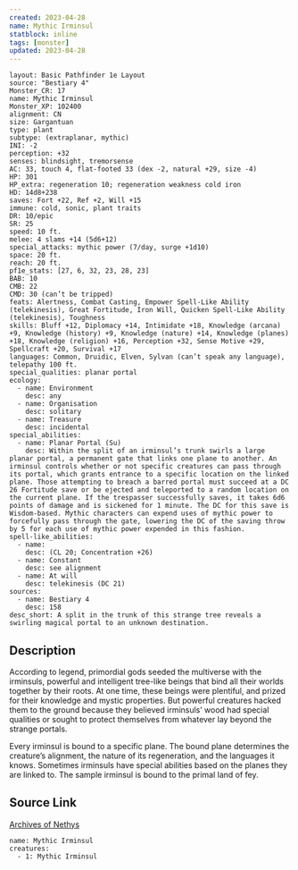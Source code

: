 ```yaml
---
created: 2023-04-28
name: Mythic Irminsul
statblock: inline
tags: [monster]
updated: 2023-04-28
---
```

```statblock
layout: Basic Pathfinder 1e Layout
source: "Bestiary 4"
Monster_CR: 17
name: Mythic Irminsul
Monster_XP: 102400
alignment: CN
size: Gargantuan
type: plant
subtype: (extraplanar, mythic)
INI: -2
perception: +32
senses: blindsight, tremorsense
AC: 33, touch 4, flat-footed 33 (dex -2, natural +29, size -4)
HP: 301
HP_extra: regeneration 10; regeneration weakness cold iron
HD: 14d8+238
saves: Fort +22, Ref +2, Will +15
immune: cold, sonic, plant traits
DR: 10/epic
SR: 25
speed: 10 ft.
melee: 4 slams +14 (5d6+12)
special_attacks: mythic power (7/day, surge +1d10)
space: 20 ft.
reach: 20 ft.
pf1e_stats: [27, 6, 32, 23, 28, 23]
BAB: 10
CMB: 22
CMD: 30 (can’t be tripped)
feats: Alertness, Combat Casting, Empower Spell-Like Ability (telekinesis), Great Fortitude, Iron Will, Quicken Spell-Like Ability (telekinesis), Toughness
skills: Bluff +12, Diplomacy +14, Intimidate +18, Knowledge (arcana) +9, Knowledge (history) +9, Knowledge (nature) +14, Knowledge (planes) +18, Knowledge (religion) +16, Perception +32, Sense Motive +29, Spellcraft +20, Survival +17
languages: Common, Druidic, Elven, Sylvan (can’t speak any language), telepathy 100 ft.
special_qualities: planar portal
ecology:
  - name: Environment
    desc: any
  - name: Organisation
    desc: solitary
  - name: Treasure
    desc: incidental
special_abilities:
  - name: Planar Portal (Su)
    desc: Within the split of an irminsul’s trunk swirls a large planar portal, a permanent gate that links one plane to another. An irminsul controls whether or not specific creatures can pass through its portal, which grants entrance to a specific location on the linked plane. Those attempting to breach a barred portal must succeed at a DC 26 Fortitude save or be ejected and teleported to a random location on the current plane. If the trespasser successfully saves, it takes 6d6 points of damage and is sickened for 1 minute. The DC for this save is Wisdom-based. Mythic characters can expend uses of mythic power to forcefully pass through the gate, lowering the DC of the saving throw by 5 for each use of mythic power expended in this fashion.
spell-like_abilities:
  - name:
    desc: (CL 20; Concentration +26)
  - name: Constant
    desc: see alignment
  - name: At will
    desc: telekinesis (DC 21)
sources:
  - name: Bestiary 4
    desc: 158
desc_short: A split in the trunk of this strange tree reveals a swirling magical portal to an unknown destination.
```
## Description
According to legend, primordial gods seeded the multiverse with the irminsuls, powerful and intelligent tree-like beings that bind all their worlds together by their roots. At one time, these beings were plentiful, and prized for their knowledge and mystic properties. But powerful creatures hacked them to the ground because they believed irminsuls’ wood had special qualities or sought to protect themselves from whatever lay beyond the strange portals.

Every irminsul is bound to a specific plane. The bound plane determines the creature’s alignment, the nature of its regeneration, and the languages it knows. Sometimes irminsuls have special abilities based on the planes they are linked to. The sample irminsul is bound to the primal land of fey.
## Source Link
[Archives of Nethys](https://aonprd.com/MythicMonsterDisplay.aspx?ItemName=Irminsul)
```encounter-table
name: Mythic Irminsul
creatures:
  - 1: Mythic Irminsul
```
